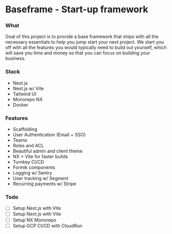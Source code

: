 # Baseframe - Start-up framework 

### What
Goal of this project is to provide a base framework that ships with all the necessary essentials to help you jump start your next project. 
We start you off with all the features you would typically need to build out yourself, which will save you time and money so that you can focus on building your business.

### Stack
* Nest.js
* Next.js w/ Vite
* Tailwind UI
* Monorepo NX
* Docker

### Features
* Scaffolding
* User Authentication (Email + SSO)
* Teams 
* Roles and ACL
* Beautiful admin and client theme
* NX + Vite for faster builds 
* Turnkey CI/CD
* Formik components
* Logging w/ Sentry 
* User tracking w/ Segment
* Recurring payments w/ Stripe

### Todo
- [ ] Setup Nest.js with Vite
- [ ] Setup Next.js with Vite
- [ ] Setup NX Monorepo
- [ ] Setup GCP CI/CD with CloudRun
